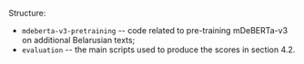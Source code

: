 Structure:
- `mdeberta-v3-pretraining` -- code related to pre-training mDeBERTa-v3 on additional Belarusian texts;
- `evaluation` -- the main scripts used to produce the scores in section 4.2.
